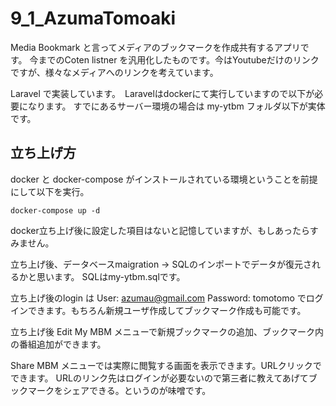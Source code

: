 # 9_1_AzumaTomoaki

Media Bookmark と言ってメディアのブックマークを作成共有するアプリです。
今までのCoten listner を汎用化したものです。今はYoutubeだけのリンクですが、様々なメディアへのリンクを考えています。

Laravel で実装しています。　Laravelはdockerにて実行していますので以下が必要になります。
すでにあるサーバー環境の場合は my-ytbm フォルダ以下が実体です。

## 立ち上げ方
docker と docker-compose がインストールされている環境ということを前提にして以下を実行。

```
docker-compose up -d
```

docker立ち上げ後に設定した項目はないと記憶していますが、もしあったらすみません。

立ち上げ後、データベースmaigration -> SQLのインポートでデータが復元されるかと思います。
SQLはmy-ytbm.sqlです。

立ち上げ後のlogin は User: azumau@gmail.com   Password: tomotomo
でログインできます。もちろん新規ユーザ作成してブックマーク作成も可能です。

立ち上げ後 Edit My MBM メニューで新規ブックマークの追加、ブックマーク内の番組追加ができます。

Share MBM メニューでは実際に閲覧する画面を表示できます。URLクリックでできます。
URLのリンク先はログインが必要ないので第三者に教えてあげてブックマークをシェアできる。というのが味噌です。



